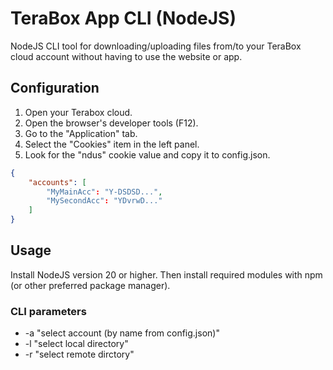 # TeraBox App CLI (NodeJS)

NodeJS CLI tool for downloading/uploading files from/to your TeraBox cloud account without having to use the website or app.

## Configuration

1. Open your Terabox cloud.
2. Open the browser's developer tools (F12).
3. Go to the "Application" tab.
4. Select the "Cookies" item in the left panel.
5. Look for the "ndus" cookie value and copy it to config.json.

```json
{
    "accounts": [
        "MyMainAcc": "Y-DSDSD...",
        "MySecondAcc": "YDvrwD..."
    ]
}
```

## Usage
Install NodeJS version 20 or higher. Then install required modules with npm (or other preferred package manager).

### CLI parameters
- -a "select account (by name from config.json)"
- -l "select local directory"
- -r "select remote dirctory"
